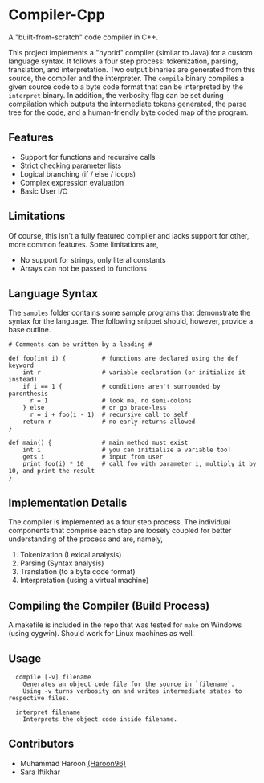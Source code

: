 # Compiler-Cpp
A "built-from-scratch" code compiler in C++.

This project implements a "hybrid" compiler (similar to Java) for a custom language syntax. It follows a four step process: tokenization, parsing, translation, and interpretation. Two output binaries are generated from this source, the compiler and the interpreter. The `compile` binary compiles a given source code to a byte code format that can be interpreted by the `interpret` binary. In addition, the verbosity flag can be set during compilation which outputs the intermediate tokens generated, the parse tree for the code, and a human-friendly byte coded map of the program.

## Features
* Support for functions and recursive calls
* Strict checking parameter lists
* Logical branching (if / else / loops)
* Complex expression evaluation
* Basic User I/O

## Limitations
Of course, this isn't a fully featured compiler and lacks support for other, more common features. Some limitations are,
* No support for strings, only literal constants
* Arrays can not be passed to functions

## Language Syntax
The `samples` folder contains some sample programs that demonstrate the syntax for the language. The following snippet should, however, provide a base outline.

```
# Comments can be written by a leading #

def foo(int i) {          # functions are declared using the def keyword
    int r                 # variable declaration (or initialize it instead)
    if i == 1 {           # conditions aren't surrounded by parenthesis
      r = 1               # look ma, no semi-colons
    } else                # or go brace-less
      r = i + foo(i - 1)  # recursive call to self
    return r              # no early-returns allowed
}

def main() {              # main method must exist
    int i                 # you can initialize a variable too!
    gets i                # input from user
    print foo(i) * 10     # call foo with parameter i, multiply it by 10, and print the result
}

```

## Implementation Details
The compiler is implemented as a four step process. The individual components that comprise each step are loosely coupled for better understanding of the process and are, namely,
1. Tokenization (Lexical analysis)
2. Parsing (Syntax analysis)
3. Translation (to a byte code format)
4. Interpretation (using a virtual machine)

## Compiling the Compiler (Build Process)
A makefile is included in the repo that was tested for `make` on Windows (using cygwin). Should work for Linux machines as well.

## Usage
```
  compile [-v] filename
    Generates an object code file for the source in `filename`.
    Using -v turns verbosity on and writes intermediate states to respective files.
```
```
  interpret filename
    Interprets the object code inside filename.
```
## Contributors
- Muhammad Haroon [(Haroon96)](https://github.com/Haroon96)
- Sara Iftikhar
